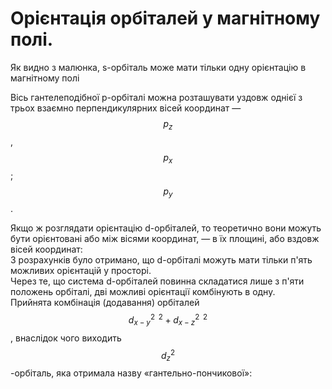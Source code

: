 # Орієнтація орбіталей у магнітному полі.

Як видно з малюнка, s-орбіталь може мати тільки одну орієнтацію в магнітному полі     
<!---картиночка---->
Вісь гантелеподібної р-орбіталі можна розташувати уздовж однієї з трьох взаємно перпендикулярних вісей координат ― $$p^{}_{z}$$, $$p^{}_{x}$$; $$p^{}_{y}$$.     
<!--картиночка---->
Якщо ж розглядати орієнтацію d-орбіталей, то теоретично вони можуть бути орієнтовані або між вісями координат, ― в їх площині, або вздовж вісей координат:         
З розрахунків було отримано, що d-орбіталі можуть мати тільки п'ять можливих орієнтацій у просторі.         
Через те, що система d-орбіталей повинна складатися лише з п'яти положень орбіталі, дві можливі орієнтації комбінують в одну.       
Прийнята комбінація (додавання) орбіталей $$d^{2\,\,\,2}_{х-y}+d^{2\,\,\,2}_{х-z}$$, внаслідок чого виходить $$d^{2}_{z}$$-орбіталь, яка отримала назву «гантельно-пончикової»: 
<!---картиночка--->
